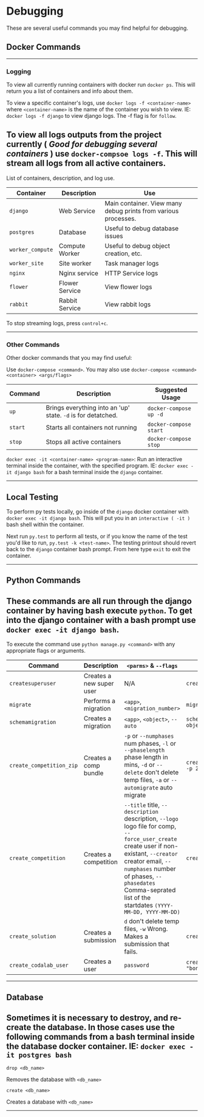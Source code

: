 # Debugging

These are several useful commands you may find helpful for debugging.

## Docker Commands

---
### Logging

To view all currently running containers with docker run ```docker ps```.
This will return you a list of containers and info about them.

To view a specific container's logs, use ```docker logs -f <container-name>``` where `<container-name>` is the name of
the container you wish to view. IE: ```docker logs -f django``` to view django logs. The -f flag is for `follow`.

To view all logs outputs from the project currently ( *Good for debugging several containers* ) use
```docker-compsoe logs -f```. This will stream all logs from all active containers.
---

List of containers, description, and log use.

| Container        | Description    | Use                                                                         |
|------------------|----------------|-----------------------------------------------------------------------------|
| `django`         | Web Service    | Main container. View many debug prints from various processes.              |
| `postgres`       | Database       | Useful to debug database issues                                             |
| `worker_compute` | Compute Worker | Useful to debug object creation, etc.                                       |
| `worker_site`    | Site worker    | Task manager logs                                                           |
| `nginx`          | Nginx service  | HTTP Service logs                                                           |
| `flower`         | Flower Service | View flower logs                                                            |
| `rabbit`         | Rabbit Service | View rabbit logs                                                            |

To stop streaming logs, press `control+c`.

---
### Other Commands

Other docker commands that you may find useful:

Use ```docker-compose <command>```. You may also use ```docker-compose <command> <container> <args/flags>```

| Command | Description                                                  | Suggested Usage            |
|---------|--------------------------------------------------------------|----------------------------|
| `up`    | Brings everything into an 'up' state. `-d` is for detatched. | ```docker-compose up -d``` |
| `start` | Starts all containers not running                            | ```docker-compose start``` |
| `stop`  | Stops all active containers                                  | ```docker-compose stop```  |

``docker exec -it <container-name> <program-name>``: Run an interactive terminal inside the container,
with the specified program. IE: ```docker exec -it django bash``` for a bash terminal inside the `django` container.

---
## Local Testing

To perform py tests locally, go inside of the `django` docker container with ``docker exec -it django bash``.
This will put you in an ```interactive ( -it )``` bash shell within the container.

Next run `py.test` to perform all tests, or if you know the name of the test you'd like to run,
```py.test -k <test-name>```.
The testing printout should revert back to the `django` container bash prompt. From here type `exit` to exit the container.

---
## Python Commands

These commands are all run through the django container by having bash execute `python`. To get into the django container
with a bash prompt use ```docker exec -it django bash```.
---

To execute the command use ```python manage.py <command>``` with any appropriate flags or arguments.

|    Command               | Description             | `<parms>` & `--flags`              | Usage                             |
| ------------------------ | ----------------------- | ---------------------------------- | --------------------------------- |
| `createsuperuser`        | Creates a new super user| N/A                                | `createsuperuser`                 |
| `migrate`                | Performs a migration    | `<app>`, `<migration_number>`      | ```migrate web 0059```            |
| `schemamigration`        | Creates a migration     | `<app>`, `<object>`, `--auto`      | ```schemamigration web object```  |
| `create_competition_zip` | Creates a comp bundle   | `-p` or `--numphases` num phases, `-l` or `--phaselength` phase length in mins, `-d` or `--delete` don't delete temp files, `-a` or `--automigrate` auto migrate       | ```create_competition_zip -p 2 -l 5 -d -a``` |
| `create_competition`     | Creates a competition   | `--title` title, `--description` description, `--logo` logo file for comp, `--force_user_create` create user if non-existant, `--creator` creator email, `--numphases` number of phases, `--phasedates` Comma-seprated list of the startdates ```(YYYY-MM-DD, YYYY-MM-DD)``` | ```create_competition ..``` |
| `create_solution`        | Creates a submission    | `d` don't delete temp files, `-w` Wrong. Makes a submission that fails.| `create_solution -d -w`|
| `create_codalab_user`    | Creates a user          | `password`                         | `create_codalab_user "bongo"`     |

---
## Database

Sometimes it is necessary to destroy, and re-create the database. In those cases use the following commands from
a bash terminal inside the database docker container. IE: ```docker exec -it postgres bash```
---

```drop <db_name>```

Removes the database with `<db_name>`

```create <db_name>```

Creates a database with `<db_name>`

---
